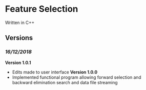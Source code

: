 # **Feature Selection**

Written in C++

## Versions
### ***16/12/2018***
**Version 1.0.1**
* Edits made to user interface
**Version 1.0.0**
* Implemented functional program allowing forward selection and backward elimination search and data file streaming
